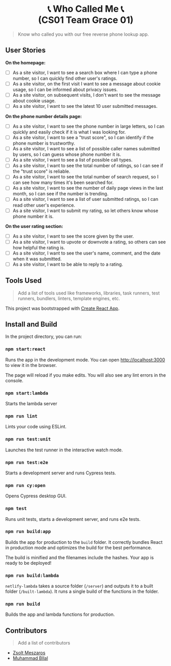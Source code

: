 <h1 align="center">📞 Who Called Me 📞<br>(CS01 Team Grace 01)</h1>

> Know who called you with our free reverse phone lookup app.

## User Stories

**On the homepage:**

- [ ] As a site visitor, I want to see a search box where I can type a phone number, so I can quickly find other user's ratings.
- [ ] As a site visitor, on the first visit I want to see a message about cookie usage, so I can be informed about privacy issues.
- [ ] As a site visitor, on subsequent visits, I don't want to see the message about cookie usage.
- [ ] As a site visitor, I want to see the latest 10 user submitted messages.

**On the phone number details page:**

- [ ] As a site visitor, I want to see the phone number in large letters, so I can quickly and easily check if it is what I was looking for.
- [ ] As a site visitor, I want to see a "trust score", so I can identify if the phone number is trustworthy.
- [ ] As a site visitor, I want to see a list of possible caller names submitted by users, so I can guess whose phone number it is.
- [ ] As a site visitor, I want to see a list of possible call types.
- [ ] As a site visitor, I want to see the total number of ratings, so I can see if the "trust score" is reliable.
- [ ] As a site visitor, I want to see the total number of search request, so I can see how many times it's been searched for.
- [ ] As a site visitor, I want to see the number of daily page views in the last month, so I can see if the number is trending.
- [ ] As a site visitor, I want to see a list of user submitted ratings, so I can read other user's experience.
- [ ] As a site visitor, I want to submit my rating, so let others know whose phone number it is.

**On the user rating section:**

- [ ] As a site visitor, I want to see the score given by the user.
- [ ] As a site visitor, I want to upvote or downvote a rating, so others can see how helpful the rating is.
- [ ] As a site visitor, I want to see the user's name, comment, and the date when it was submitted.
- [ ] As a site visitor, I want to be able to reply to a rating.

## Tools Used

> Add a list of tools used like frameworks, libraries, task runners, test runners, bundlers, linters, template engines, etc.

This project was bootstrapped with [Create React App](https://github.com/facebook/create-react-app).

## Install and Build

In the project directory, you can run:

### `npm start:react`

Runs the app in the development mode. You can open [http://localhost:3000](http://localhost:3000) to view it in the browser.

The page will reload if you make edits. You will also see any lint errors in the console.

### `npm start:lambda`

Starts the lambda server

### `npm run lint`

Lints your code using ESLint.

### `npm run test:unit`

Launches the test runner in the interactive watch mode.

### `npm run test:e2e`

Starts a development server and runs Cypress tests.

### `npm run cy:open`

Opens Cypress desktop GUI.

### `npm test`

Runs unit tests, starts a development server, and runs e2e tests.

### `npm run build:app`

Builds the app for production to the `build` folder. It correctly bundles React in production mode and optimizes the build for the best performance.

The build is minified and the filenames include the hashes. Your app is ready to be deployed!

### `npm run build:lambda`

`netlify-lambda` takes a source folder (`/server`) and outputs it to a built folder (`/built-lambda`). It runs a single build of the functions in the folder.

### `npm run build`

Builds the app and lambda functions for production.

## Contributors

> Add a list of contributors

- [Zsolt Meszaros](https://github.com/zsoltime)
- [Muhammad BIlal](https://github.com/bilalbutt044)

